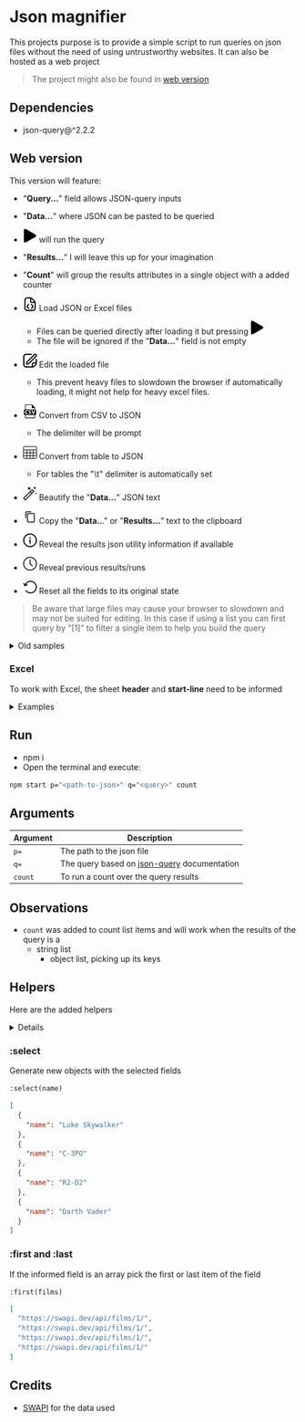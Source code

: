# Json magnifier

This projects purpose is to provide a simple script to run queries on json files without the need of using untrustworthy websites. It can also be hosted as a web project

> The project might also be found in [web version](https://daniel-aragao.github.io/json-magnifier/)

## Dependencies

* json-query@^2.2.2

## Web version

<link rel="stylesheet" href="readme-style.css">

This version will feature:  

* "**Query...**" field allows JSON-query inputs
* "**Data...**" where JSON can be pasted to be queried
* <img src="./icons/play.png" class="iconReadme"/> will run the query
* "**Results...**" I will leave this up for your imagination
* "**Count**" will group the results attributes in a single object with a added counter

* <img src="./icons/file.png" class="iconReadme"/> Load JSON or Excel files
  * Files can be queried directly after loading it but pressing <img src="./icons/play.png" class="iconReadme"/>
  * The file will be ignored if the "**Data...**" field is not empty
* <img src="./icons/edit.png" class="iconReadme"/> Edit the loaded file
  * This prevent heavy files to slowdown the browser if automatically loading, it might not help for heavy excel files.
* <img src="./icons/csvfile.png" class="iconReadme"/> Convert from CSV to JSON
  * The delimiter will be prompt
* <img src="./icons/tabledb.png" class="iconReadme"/> Convert from table to JSON
  * For tables the "\t" delimiter is automatically set
* <img src="./icons/magic-wand.png" class="iconReadme"/> Beautify the "**Data...**" JSON text
* <img src="./icons/copy.png" class="iconReadme"/> Copy the "**Data..**." or "**Results...**" text to the clipboard
* <img src="./icons/information.png" class="iconReadme"/> Reveal the results json utility information if available
* <img src="./icons/clock.png" class="iconReadme"/> Reveal previous results/runs
* <img src="./icons/reset.png" class="iconReadme"/> Reset all the fields to its original state

> Be aware that large files may cause your browser to slowdown and may not be suited for editing. In this case if using a list you can first query by "[1]" to filter a single item to help you build the query

<details>
  <summary>Old samples</summary>

* Guide
  ![guide](/misc/imgs/guide.png)

* Sample of query
  ![guide](/misc/imgs/sample%201.png)
* Sample of `Count`
  ![guide](/misc/imgs/sample%202.png)

</details>

### Excel

To work with Excel, the sheet **header** and **start-line** need to be informed

<details>
  <summary> Examples </summary>

* **A** / **0**
  |   | A | B | C | D | E | F |
  |---|---|---|---|---|---|---|
  | 1 | h | e | a | d | e | r |
  | 2 | i | t | e | m | - | 1 |
  | 3 | i | t | e | m | - | 2 |
  | 4 | i | t | e | m | - | 3 |

* **B** / **0**
  |   | A | B | C | D | E | F | G |
  |---|---|---|---|---|---|---|---|
  | 1 |   | h | e | a | d | e | r |
  | 2 |   | i | t | e | m | - | 1 |
  | 3 |   | i | t | e | m | - | 2 |
  | 4 |   | i | t | e | m | - | 3 |

* **B** / **1**
  |   | A | B | C | D | E | F | G |
  |---|---|---|---|---|---|---|---|
  | 1 |   |   |   |   |   |   |   |
  | 2 |   | h | e | a | d | e | r |
  | 3 |   | i | t | e | m | - | 1 |
  | 4 |   | i | t | e | m | - | 2 |
  | 5 |   | i | t | e | m | - | 3 |

</details>

## Run

* npm i
* Open the terminal and execute:

```bash
npm start p="<path-to-json>" q="<query>" count
```

## Arguments

| Argument | Description |
|---|---|
| `p=` | The path to the json file |
| `q=` | The query based on [json-query](https://www.npmjs.com/package/json-query) documentation |
| `count` | To run a count over the query results |

## Observations

* `count` was added to count list items and will work when the results of the query is a  
  * string list  
    * object list, picking up its keys  

## Helpers

Here are the added helpers
<details>

```JSON
[
  {
    "name": "Luke Skywalker",
    "height": "172",
    "mass": "77",
    "hair_color": "blond",
    "skin_color": "fair",
    "eye_color": "blue",
    "birth_year": "19BBY",
    "gender": "male",
    "homeworld": "https://swapi.dev/api/planets/1/",
    "films": [
      "https://swapi.dev/api/films/1/",
      "https://swapi.dev/api/films/2/",
      "https://swapi.dev/api/films/3/",
      "https://swapi.dev/api/films/6/"
    ],
    "species": [],
    "vehicles": [
      "https://swapi.dev/api/vehicles/14/",
      "https://swapi.dev/api/vehicles/30/"
    ],
    "starships": [
      "https://swapi.dev/api/starships/12/",
      "https://swapi.dev/api/starships/22/"
    ],
    "created": "2014-12-09T13:50:51.644000Z",
    "edited": "2014-12-20T21:17:56.891000Z",
    "url": "https://swapi.dev/api/people/1/"
  },
  {
    "name": "C-3PO",
    "height": "167",
    "mass": "75",
    "hair_color": "n/a",
    "skin_color": "gold",
    "eye_color": "yellow",
    "birth_year": "112BBY",
    "gender": "n/a",
    "homeworld": "https://swapi.dev/api/planets/1/",
    "films": [
      "https://swapi.dev/api/films/1/",
      "https://swapi.dev/api/films/2/",
      "https://swapi.dev/api/films/3/",
      "https://swapi.dev/api/films/4/",
      "https://swapi.dev/api/films/5/",
      "https://swapi.dev/api/films/6/"
    ],
    "species": [
      "https://swapi.dev/api/species/2/"
    ],
    "vehicles": [],
    "starships": [],
    "created": "2014-12-10T15:10:51.357000Z",
    "edited": "2014-12-20T21:17:50.309000Z",
    "url": "https://swapi.dev/api/people/2/"
  },
  {
    "name": "R2-D2",
    "height": "96",
    "mass": "32",
    "hair_color": "n/a",
    "skin_color": "white, blue",
    "eye_color": "red",
    "birth_year": "33BBY",
    "gender": "n/a",
    "homeworld": "https://swapi.dev/api/planets/8/",
    "films": [
      "https://swapi.dev/api/films/1/",
      "https://swapi.dev/api/films/2/",
      "https://swapi.dev/api/films/3/",
      "https://swapi.dev/api/films/4/",
      "https://swapi.dev/api/films/5/",
      "https://swapi.dev/api/films/6/"
    ],
    "species": [
      "https://swapi.dev/api/species/2/"
    ],
    "vehicles": [],
    "starships": [],
    "created": "2014-12-10T15:11:50.376000Z",
    "edited": "2014-12-20T21:17:50.311000Z",
    "url": "https://swapi.dev/api/people/3/"
  },
  {
    "name": "Darth Vader",
    "height": "202",
    "mass": "136",
    "hair_color": "none",
    "skin_color": "white",
    "eye_color": "yellow",
    "birth_year": "41.9BBY",
    "gender": "male",
    "homeworld": "https://swapi.dev/api/planets/1/",
    "films": [
      "https://swapi.dev/api/films/1/",
      "https://swapi.dev/api/films/2/",
      "https://swapi.dev/api/films/3/",
      "https://swapi.dev/api/films/6/"
    ],
    "species": [],
    "vehicles": [],
    "starships": [
      "https://swapi.dev/api/starships/13/"
    ],
    "created": "2014-12-10T15:18:20.704000Z",
    "edited": "2014-12-20T21:17:50.313000Z",
    "url": "https://swapi.dev/api/people/4/"
  }
]
```

</details>

### :select

Generate new objects with the selected fields

```text
:select(name)
```

```JSON
[
  {
    "name": "Luke Skywalker"
  },
  {
    "name": "C-3PO"
  },
  {
    "name": "R2-D2"
  },
  {
    "name": "Darth Vader"
  }
]
```

### :first and :last

If the informed field is an array pick the first or last item of the field

```text
:first(films)
```

```JSON
[
  "https://swapi.dev/api/films/1/",
  "https://swapi.dev/api/films/1/",
  "https://swapi.dev/api/films/1/",
  "https://swapi.dev/api/films/1/"
]
```

## Credits

* [SWAPI](https://swapi.dev/) for the data used  
